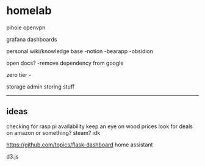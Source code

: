 # homelab

pihole
openvpn

grafana dashboards

personal wiki/knowledge base
-notion
-bearapp
-obsidion

open docs?
-remove dependency from google 

zero tier - 

storage admin storing stuff

-----------

ideas
----
checking for rasp pi availability 
keep an eye on wood prices
look for deals on amazon or something? steam? idk

https://github.com/topics/flask-dashboard
home assistant

d3.js
